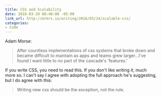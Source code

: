 ```yaml
---
title: CSS and Scalability
date: 2016-03-29 08:40:00 -05:00
link_url: http://mrmrs.io/writing/2016/03/24/scalable-css/
categories:
- Code
---
```


Adam Morse:

> After countless implementations of css systems that broke down and became difficult to maintain as apps and teams grew larger...I've found I want little to no part of the cascade's 'features.'

If you write CSS, you need to read this. If you don't like writing it, much more so. I can't say I agree with adopting the full approach he's suggesting, but I do agree with this:

> Writing new css should be the exception, not the rule.
